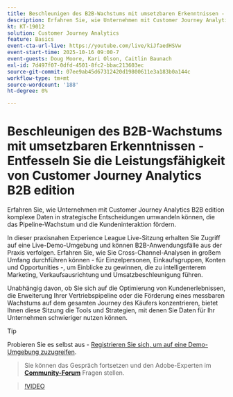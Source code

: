 ```yaml
---
title: Beschleunigen des B2B-Wachstums mit umsetzbaren Erkenntnissen - Entfesseln Sie die Leistungsfähigkeit von Customer Journey Analytics B2B edition
description: Erfahren Sie, wie Unternehmen mit Customer Journey Analytics B2B edition komplexe Daten in strategische Entscheidungen umwandeln können, die das Pipeline-Wachstum und die Kundeninteraktion fördern.
kt: KT-19012
solution: Customer Journey Analytics
feature: Basics
event-cta-url-live: https://youtube.com/live/kiJfaedHSVw
event-start-time: 2025-10-16 09:00-7
event-guests: Doug Moore, Kari Olson, Caitlin Baunach
exl-id: 7d497f07-0dfd-4501-8fc2-bbac213603ec
source-git-commit: 07ee9ab45d67312420d19800611e3a183b0a144c
workflow-type: tm+mt
source-wordcount: '188'
ht-degree: 0%

---
```


# Beschleunigen des B2B-Wachstums mit umsetzbaren Erkenntnissen - Entfesseln Sie die Leistungsfähigkeit von Customer Journey Analytics B2B edition

Erfahren Sie, wie Unternehmen mit Customer Journey Analytics B2B edition komplexe Daten in strategische Entscheidungen umwandeln können, die das Pipeline-Wachstum und die Kundeninteraktion fördern.

In dieser praxisnahen Experience League Live-Sitzung erhalten Sie Zugriff auf eine Live-Demo-Umgebung und können B2B-Anwendungsfälle aus der Praxis verfolgen. Erfahren Sie, wie Sie Cross-Channel-Analysen in großem Umfang durchführen können - für Einzelpersonen, Einkaufsgruppen, Konten und Opportunities -, um Einblicke zu gewinnen, die zu intelligenterem Marketing, Verkaufsausrichtung und Umsatzbeschleunigung führen.

Unabhängig davon, ob Sie sich auf die Optimierung von Kundenerlebnissen, die Erweiterung Ihrer Vertriebspipeline oder die Förderung eines messbaren Wachstums auf dem gesamten Journey des Käufers konzentrieren, bietet Ihnen diese Sitzung die Tools und Strategien, mit denen Sie Daten für Ihr Unternehmen schwieriger nutzen können.

>[!TIP]
>
> Probieren Sie es selbst aus - [Registrieren Sie sich, um auf eine Demo-Umgebung zuzugreifen](https://business.adobe.com/resources/customer-journey-analytics-b2b-edition-sandbox.html).
> > Sie können das Gespräch fortsetzen und den Adobe-Experten im **[Community-Forum](https://experienceleaguecommunities.adobe.com/t5/adobe-analytics-discussions/experience-league-live-unlock-the-power-of-customer-journey/td-p/780513#)** Fragen stellen.

>[!VIDEO](https://video.tv.adobe.com/v/3476010/?learn=on&enablevpops)

